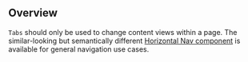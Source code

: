 ## Overview

`Tabs` should only be used to change content views within a page. The similar-looking but semantically different [Horizontal Nav component](https://pf-next.com/components/Nav/examples/) is available for general navigation use cases.